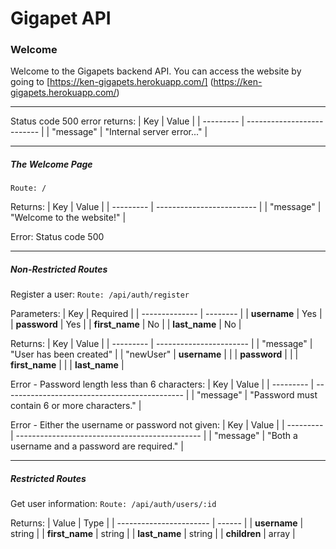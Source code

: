 # Gigapet API

### Welcome

Welcome to the Gigapets backend API.  You can access the website by going to [https://ken-gigapets.herokuapp.com/] (https://ken-gigapets.herokuapp.com/)
___

Status code 500 error returns:
| Key       | Value                      |
| --------- | -------------------------- |
| "message" | "Internal server error..." |
___

##### The Welcome Page

`Route: /`

Returns:
| Key       | Value                     |
| --------- | ------------------------- |
| "message" | "Welcome to the website!" |

Error: Status code 500
___

##### Non-Restricted Routes

Register a user: `Route: /api/auth/register`

Parameters:
| Key            | Required |
| -------------- | -------- |
| **username**   | Yes      |
| **password**   | Yes      |
| **first_name** | No       |
| **last_name**  | No       |

Returns:
| Key       | Value                   |
| --------- | ----------------------- |
| "message" | "User has been created" |
| "newUser" | **username**            |
|           | **password**            |
|           | **first_name**          |
|           | **last_name**           |

Error - Password length less than 6 characters:
| Key       | Value                                         |
| --------- | --------------------------------------------- |
| "message" | "Password must contain 6 or more characters." |

Error - Either the username or password not given:
| Key       | Value                                          |
| --------- | ---------------------------------------------- |
| "message" | "Both a username and a password are required." |
___

##### Restricted Routes

Get user information: `Route: /api/auth/users/:id`

Returns:
| Value                   | Type   |
| ----------------------- | ------ |
| **username**            | string |
| **first_name**          | string |
| **last_name**           | string |
| **children**            | array  |